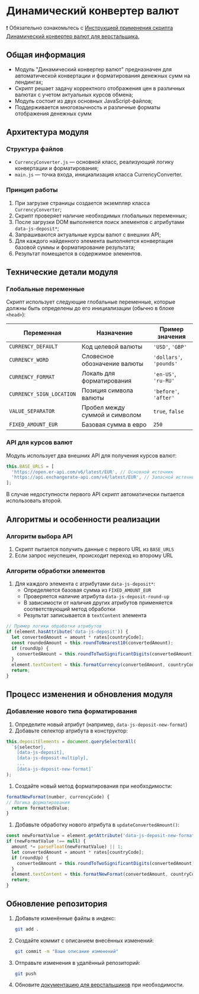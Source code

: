 # Динамический конвертер валют

❗ Обязательно ознакомьтесь с [Инструкцией применения скрипта Динамический конвертер валют для верстальщика.](https://www.notion.so/18feb8d3856080d9b0ebcc44c55f0d78?pvs=21)

## Общая информация

- Модуль "Динамический конвертер валют" предназначен для автоматической конвертации и форматирования денежных сумм на лендингах;
- Скрипт решает задачу корректного отображения цен в различных валютах с учетом актуальных курсов обмена;
- Модуль состоит из двух основных JavaScript-файлов;
- Поддерживается многоязычность и различные форматы отображения денежных сумм

## Архитектура модуля

### Структура файлов

- `CurrencyConverter.js` — основной класс, реализующий логику конвертации и форматирования;
- `main.js` — точка входа, инициализация класса CurrencyConverter.

### Принцип работы

1. При загрузке страницы создается экземпляр класса `CurrencyConverter`;
2. Скрипт проверяет наличие необходимых глобальных переменных;
3. После загрузки DOM выполняется поиск элементов с атрибутами `data-js-deposit*`;
4. Запрашиваются актуальные курсы валют с внешних API;
5. Для каждого найденного элемента выполняется конвертация базовой суммы и форматирование результата;
6. Результат помещается в содержимое элементов.

## Технические детали модуля

### Глобальные переменные

Скрипт использует следующие глобальные переменные, которые должны быть определены до его инициализации (обычно в блоке `<head>`):

| Переменная               | Назначение                     | Пример значения         |
| ------------------------ | ------------------------------ | ----------------------- |
| `CURRENCY_DEFAULT`       | Код целевой валюты             | `'USD'`, `'GBP'`        |
| `CURRENCY_WORD`          | Словесное обозначение валюты   | `'dollars'`, `'pounds'` |
| `CURRENCY_FORMAT`        | Локаль для форматирования      | `'en-US'`, `'ru-RU'`    |
| `CURRENCY_SIGN_LOCATION` | Позиция символа валюты         | `'before'`, `'after'`   |
| `VALUE_SEPARATOR`        | Пробел между суммой и символом | `true`, `false`         |
| `FIXED_AMOUNT_EUR`       | Базовая сумма в евро           | `250`                   |

### API для курсов валют

Модуль использует два внешних API для получения курсов валют:

```jsx
this.BASE_URLS = [
  'https://open.er-api.com/v6/latest/EUR', // Основной источник
  'https://api.exchangerate-api.com/v4/latest/EUR', // Запасной источник
];
```

В случае недоступности первого API скрипт автоматически пытается использовать второй.

## Алгоритмы и особенности реализации

### Алгоритм выбора API

1. Скрипт пытается получить данные с первого URL из `BASE_URLS`
2. Если запрос неуспешен, происходит переход ко второму URL

### Алгоритм обработки элементов

1. Для каждого элемента с атрибутами `data-js-deposit*`:
   - Определяется базовая сумма из `FIXED_AMOUNT_EUR`
   - Проверяется наличие атрибута `data-js-deposit-round-up`
   - В зависимости от наличия других атрибутов применяется соответствующий метод обработки
   - Результат записывается в `textContent` элемента

```jsx
// Пример логики обработки атрибутов
if (element.hasAttribute('data-js-deposit')) {
  let convertedAmount = amount * rates[countryCode];
  const roundedAmount = this.roundToNearest10(convertedAmount);
  if (roundUp) {
    convertedAmount = this.roundToTwoSignificantDigits(convertedAmount);
  }
  element.textContent = this.formatCurrency(convertedAmount, countryCode, false, false);
  return;
}
```

## Процесс изменения и обновления модуля

### Добавление нового типа форматирования

1. Определите новый атрибут (например, `data-js-deposit-new-format`)
2. Добавьте селектор атрибута в конструктор:

```jsx
this.depositElements = document.querySelectorAll(
  `${selector},
    [data-js-deposit],
    [data-js-deposit-multiply],
    ...
    [data-js-deposit-new-format]`
);
```

1. Создайте новый метод форматирования при необходимости:

```jsx
formatNewFormat(number, currencyCode) {
// Логика форматирования
  return formattedValue;
}
```

1. Добавьте обработку нового атрибута в `updateConvertedAmount()`:

```jsx
const newFormatValue = element.getAttribute('data-js-deposit-new-format');
if (newFormatValue !== null) {
  amount *= parseFloat(newFormatValue) || 1;
  let convertedAmount = amount * rates[countryCode];
  if (roundUp) {
    convertedAmount = this.roundToTwoSignificantDigits(convertedAmount);
  }
  element.textContent = this.formatNewFormat(convertedAmount, countryCode);
  return;
}
```

## Обновление репозитория

1. Добавьте изменённые файлы в индекс:

   ```bash
   git add .
   ```

2. Создайте коммит с описанием внесённых изменений:

   ```bash
   git commit -m "Ваше описание изменений"
   ```

3. Отправьте изменения в удалённый репозиторий:

   ```bash
   git push
   ```

4. Обновите [документацию для верстальщиков](https://www.notion.so/18feb8d3856080d9b0ebcc44c55f0d78?pvs=21) при необходимости.

